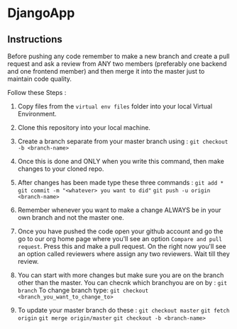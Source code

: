 # DjangoApp

## Instructions

Before pushing any code remember to make a new branch and create a pull request and ask a review from ANY two members (preferably one backend and one frontend member) and then merge it into the master just to maintain code quality.

Follow these Steps :
1) Copy files from the `virtual env files` folder into your local Virtual Environment.

2) Clone this repository into your local machine.

3) Create a branch separate from your master branch using :
    `git checkout -b <branch-name>`

4) Once this is done and ONLY when you write this command, then make changes to your cloned repo.

5) After changes has been made type these three commands :
    `git add *`
    `git commit -m "<whatever> you want to did"`
    `git push -u origin <branch-name>`


6) Remember whenever you want to make a change ALWAYS be in your own branch and not the master one.

7) Once you have pushed the code open your github account and go the go to our org home page where you'll see an option `Compare and pull request`. Press this and make a pull request. On the right now you'll see an option called reviewers where assign any two reviewers. Wait till they review. 

8) You can start with more changes but make sure you are on the branch other than the master. You can checnk which branchyou are on by :
    `git branch`
To change branch type: 
    `git checkout <branch_you_want_to_change_to>`

7) To update your master branch do these :
    `git checkout master`
    `git fetch origin`
    `git merge origin/master`
    `git checkout -b <branch-name>`
